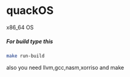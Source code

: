 # quackOS
x86_64 OS

##### For build type this

```sh
make run-build
```

also you need llvm,gcc,nasm,xorriso and make

